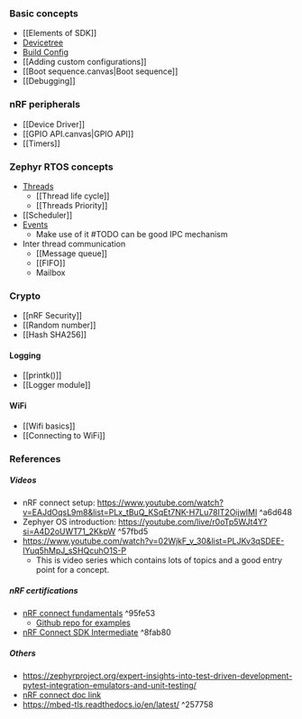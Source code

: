 ### Basic concepts
- [[Elements of SDK]]
- [Devicetree](Devicetree.md)
- [Build Config](Build%20config.md)
- [[Adding custom configurations]]
- [[Boot sequence.canvas|Boot sequence]]
- [[Debugging]]

### nRF peripherals
- [[Device Driver]]
- [[GPIO API.canvas|GPIO API]]
- [[Timers]]

### Zephyr RTOS concepts
- [Threads](Threads.md)
	- [[Thread life cycle]] 
	- [[Threads Priority]]
- [[Scheduler]]
- [Events](https://docs.nordicsemi.com/bundle/ncs-latest/page/zephyr/kernel/services/synchronization/events.html)
	- Make use of it #TODO can be good IPC mechanism 
-  Inter thread communication
	- [[Message queue]]
	- [[FIFO]]
	- Mailbox

### Crypto
- [[nRF Security]]
- [[Random number]]
- [[Hash SHA256]]

#### Logging
- [[printk()]]
- [[Logger module]]

#### WiFi
- [[Wifi basics]]
- [[Connecting to WiFi]]

### References
##### Videos
- nRF connect setup: https://www.youtube.com/watch?v=EAJdOqsL9m8&list=PLx_tBuQ_KSqEt7NK-H7Lu78lT2OijwIMl  ^a6d648
- Zephyer OS introduction: https://youtube.com/live/r0oTp5WJt4Y?si=A4D2oUWT71_2KkpW ^57fbd5
- https://www.youtube.com/watch?v=02WjkF_v_30&list=PLJKv3qSDEE-lYuq5hMpJ_sSHQcuhO1S-P
	- This is video series which contains lots of topics and a good entry point for a concept.

##### nRF certifications
- [nRF connect fundamentals](https://academy.nordicsemi.com/courses/nrf-connect-sdk-fundamentals/lessons/lesson-1-nrf-connect-sdk-introduction/topic/nrf-connect-sdk-structure-and-content/) ^95fe53
	- [Github repo for examples](https://github.com/NordicDeveloperAcademy/ncs-fund/tree/main)
- [nRF Connect SDK Intermediate](https://academy.nordicsemi.com/courses/nrf-connect-sdk-intermediate/) ^8fab80

##### Others
- https://zephyrproject.org/expert-insights-into-test-driven-development-pytest-integration-emulators-and-unit-testing/
- [nRF connect doc link](https://docs.nordicsemi.com/bundle/ncs-latest/page/nrf/installation/install_ncs.html)
- https://mbed-tls.readthedocs.io/en/latest/ ^257758
